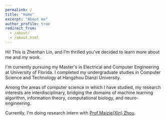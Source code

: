 ```yaml
---
permalink: /
title: "Home"
excerpt: "About me"
author_profile: true
redirect_from: 
  - /about/
  - /about.html
---
```

Hi! This is Zhenhan Lin, and I’m thrilled you’ve decided to learn more about me and my work.

I'm currently pursuing my Master's in Electrical and Computer Engineering at University of Florida. I completed my undergraduate studies in Computer Science and Technology at Hangzhou Dianzi University.

Among the areas of computer science in which I have studied, my research interests are interdisciplinary, bridging the domains of machine learning algorithm, information theory, computational biology, and neuro-engineering.

Currently, I'm doing research intern with [Prof.Maizie(Xin) Zhou](https://engineering.vanderbilt.edu/bio/zhou-maizie).